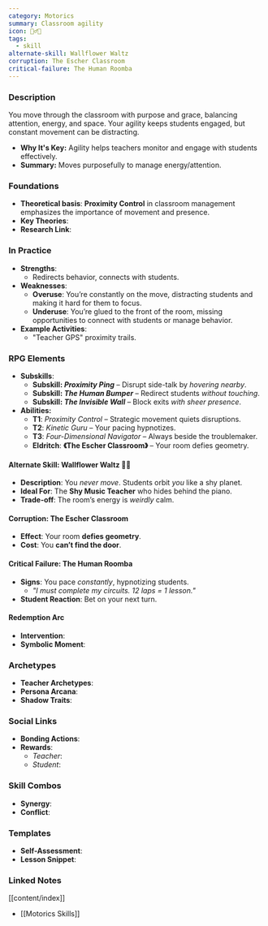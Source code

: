 ```yaml
---
category: Motorics
summary: Classroom agility
icon: 🚶‍♂️🌀
tags:
  - skill
alternate-skill: Wallflower Waltz
corruption: The Escher Classroom
critical-failure: The Human Roomba
---
```


### **Description**  
You move through the classroom with purpose and grace, balancing attention, energy, and space. Your agility keeps students engaged, but constant movement can be distracting.
- **Why It's Key:** Agility helps teachers monitor and engage with students effectively.
- **Summary:** Moves purposefully to manage energy/attention.

### **Foundations**  
- **Theoretical basis**: **Proximity Control** in classroom management emphasizes the importance of movement and presence.
- **Key Theories**: 
- **Research Link**: 

### **In Practice**  
- **Strengths**:  
	- Redirects behavior, connects with students.
- **Weaknesses**:  
	- **Overuse**: You’re constantly on the move, distracting students and making it hard for them to focus.
	- **Underuse**: You’re glued to the front of the room, missing opportunities to connect with students or manage behavior.
- **Example Activities**:  
	- "Teacher GPS" proximity trails.

### **RPG Elements**  
- **Subskills**: 
	- **Subskill: _Proximity Ping_** – Disrupt side-talk by _hovering nearby_.
	- **Subskill: _The Human Bumper_** – Redirect students _without touching_.
	- **Subskill: _The Invisible Wall_** – Block exits _with sheer presence_.
- **Abilities:**
	- **T1**: _Proximity Control_ – Strategic movement quiets disruptions.
	- **T2**: _Kinetic Guru_ – Your pacing hypnotizes.
	- **T3**: _Four-Dimensional Navigator_ – Always beside the troublemaker.
	- **Eldritch**: **《The Escher Classroom》** – Your room defies geometry.
#### **Alternate Skill: Wallflower Waltz** 🌸🌀
- **Description**: You _never move_. Students orbit _you_ like a shy planet.
- **Ideal For**: The **Shy Music Teacher** who hides behind the piano.
- **Trade-off**: The room’s energy is _weirdly_ calm.
#### **Corruption: The Escher Classroom**
- **Effect**: Your room **defies geometry**.
- **Cost**: You **can’t find the door**.
#### **Critical Failure: The Human Roomba** 
- **Signs**: You pace _constantly_, hypnotizing students.
    - _"I must complete my _circuits_. 12 laps = 1 lesson."_
- **Student Reaction**: Bet on your next turn.
#### **Redemption Arc**  
- **Intervention**: 
- **Symbolic Moment**: 

### **Archetypes**  
- **Teacher Archetypes**: 
- **Persona Arcana**: 
- **Shadow Traits**: 

### **Social Links**  
- **Bonding Actions**: 
- **Rewards**:  
  - *Teacher*: 
  - *Student*: 

### **Skill Combos**  
- **Synergy**: 
- **Conflict**:  

### **Templates**  
- **Self-Assessment**: 
- **Lesson Snippet**: 

### **Linked Notes**  
[[content/index]]
- [[Motorics Skills]]